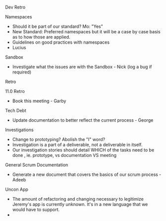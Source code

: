 Dev Retro

Namespaces
- Should it be part of our standard? Mo: "Yes"
- New Standard: Preferred namespaces but it will be a case by case basis as to how those are applied.
- Guidelines on good practices with namespaces
- Lucius

Sandbox
- Investigate what the issues are with the Sandbox - Nick (log a bug if required)


Retro

11.0 Retro
- Book this meeting - Garby

Tech Debt 
- Update documentation to better reflect the current process - George

Investigations
- Change to prototyping? Abolish the "I" word?
- Investigation is a part of a deliverable, not a deliverable in itself.
- Our investigation stories should detail WHICH of the tasks need to be done , ie. prototype, vs documentation VS meeting

General Scrum Documentation
- Generate a new document that covers the basics of our scrum process - Adeeb

Uncon App
- The amount of refactoring and changing necessary to legitimize Jeremy's app is currently unknown. It's in a new language that we would have to support.
- 